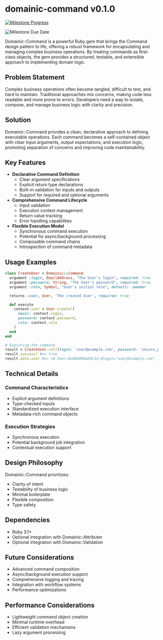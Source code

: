 # domainic-command v0.1.0

[![Milestone Progress](https://img.shields.io/github/milestones/progress-percent/domainic/domainic/6?style=for-the-badge&label=Progress)](https://github.com/domainic/domainic/milestone/6)

![Milestone Due Date](https://img.shields.io/badge/TBD-blue?style=for-the-badge&label=Due%20Date)

Domainic::Command is a powerful Ruby gem that brings the Command design pattern to life, offering a robust framework for
encapsulating and managing complex business operations. By treating commands as first-class objects, the gem provides a
structured, testable, and extensible approach to implementing domain logic.

## Problem Statement

Complex business operations often become tangled, difficult to test, and hard to maintain. Traditional approaches mix
concerns, making code less readable and more prone to errors. Developers need a way to isolate, compose, and manage
business logic with clarity and precision.

## Solution

Domainic::Command provides a clean, declarative approach to defining executable operations. Each command becomes a
self-contained object with clear input arguments, output expectations, and execution logic, promoting separation of
concerns and improving code maintainability.

## Key Features

* **Declarative Command Definition**
  * Clear argument specifications
  * Explicit return type declarations
  * Built-in validation for inputs and outputs
  * Support for required and optional arguments
* **Comprehensive Command Lifecycle**
  * Input validation
  * Execution context management
  * Return value tracking
  * Error handling capabilities
* **Flexible Execution Model**
  * Synchronous command execution
  * Potential for async/background processing
  * Composable command chains
  * Introspection of command metadata

## Usage Examples

```ruby
class CreateUser < Domainic::Command
  argument :login, EmailAddress, "The User's login", required: true
  argument :password, String, "The User's password", required: true
  argument :role, Symbol, "User's initial role", default: :member

  returns :user, User, 'The created User', required: true

  def execute
    context.user = User.create!(
      email: context.login,
      password: context.password,
      role: context.role
    )
  end
end

# Executing the command
result = CreateUser.call(login: 'user@example.com', password: 'secure_password')
result.success? #=> true
result.data.user #=> <# User:0x000000ab0c1d @login="user@example.com", @password_digest="...", @role=:member>
```

## Technical Details

### Command Characteristics

* Explicit argument definitions
* Type-checked inputs
* Standardized execution interface
* Metadata-rich command objects

### Execution Strategies

* Synchronous execution
* Potential background job integration
* Contextual execution support

## Design Philosophy

Domainic::Command prioritizes:

* Clarity of intent
* Testability of business logic
* Minimal boilerplate
* Flexible composition
* Type safety

## Dependencies

* Ruby 3.1+
* Optional integration with Domainic::Attributer
* Optional integration with Domainic::Validation

## Future Considerations

* Advanced command composition
* Async/background execution support
* Comprehensive logging and tracing
* Integration with workflow systems
* Performance optimizations

## Performance Considerations

* Lightweight command object creation
* Minimal runtime overhead
* Efficient validation mechanisms
* Lazy argument processing

